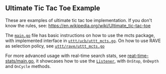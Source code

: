 ## Ultimate Tic Tac Toe Example

These are examples of ultimate tic tac toe implementation.
If you don't know the rules, see: https://en.wikipedia.org/wiki/Ultimate_tic-tac-toe


The [`main.go`](./main.go) file has basic instructions on how to use the mcts package, with implemented interface in [`uttt/ucb/uttt_mcts.go`](./uttt/ucb/uttt_mcts.go).
On how to use RAVE as selection policy, see [`uttt/rave/uttt_mcts.go`](./uttt/rave/uttt_mcts.go)

For more advanced usage with real-time search stats, see [reat-time-stats/main.go](./real-time-stats/main.go), it showcases how to use the [`Listener`](../../pkg/mcts/stats_listener.go), with `OnStop`, `OnDepth` and `OnCycle` methods.
